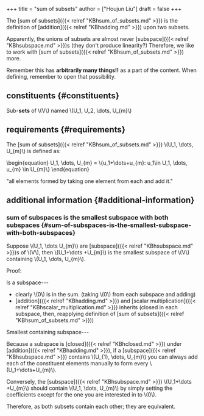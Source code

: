 +++
title = "sum of subsets"
author = ["Houjun Liu"]
draft = false
+++

The [sum of subsets]({{< relref "KBhsum_of_subsets.md" >}}) is the definition of [addition]({{< relref "KBhadding.md" >}}) upon two subsets.

Apparently, the unions of subsets are almost never [subspace]({{< relref "KBhsubspace.md" >}})s (they don't produce linearity?) Therefore, we like to work with [sum of subsets]({{< relref "KBhsum_of_subsets.md" >}}) more.

Remember this has ****arbitrarily many things!!**** as a part of the content. When defining, remember to open that possibility.


## constituents {#constituents}

Sub-****sets**** of \\(V\\) named \\(U\_1, U\_2, \dots, U\_{m}\\)


## requirements {#requirements}

The [sum of subsets]({{< relref "KBhsum_of_subsets.md" >}}) \\(U\_1, \dots, U\_{m}\\) is defined as:

\begin{equation}
U\_1, \dots, U\_{m} = \\{u\_1+\dots+u\_{m}: u\_1\in U\_1, \dots, u\_{m} \in U\_{m}\\}
\end{equation}

"all elements formed by taking one element from each and add it."


## additional information {#additional-information}


### sum of subspaces is the smallest subspace with both subspaces {#sum-of-subspaces-is-the-smallest-subspace-with-both-subspaces}

Suppose \\(U\_1, \dots U\_{m}\\) are [subspace]({{< relref "KBhsubspace.md" >}})s of \\(V\\), then \\(U\_1+\dots +U\_{m}\\) is the smallest subspace of \\(V\\) containing \\(U\_1, \dots, U\_{m}\\).

Proof:

Is a subspace---

-   clearly \\(0\\) is in the sum. (taking \\(0\\) from each subspace and adding)
-   [addition]({{< relref "KBhadding.md" >}}) and [scalar multiplication]({{< relref "KBhscalar_multiplication.md" >}}) inherits (closed in each subspace, then, reapplying definition of [sum of subsets]({{< relref "KBhsum_of_subsets.md" >}}))

Smallest containing subspace---

Because a subspace is [closed]({{< relref "KBhclosed.md" >}}) under [addition]({{< relref "KBhadding.md" >}}), if a [subspace]({{< relref "KBhsubspace.md" >}}) contains \\(U\_{1}, \dots, U\_{m}\\) you can always add each of the constituent elements manually to form every \\(U\_1+\dots+U\_{m}\\).

Conversely, the [subspace]({{< relref "KBhsubspace.md" >}}) \\(U\_1+\dots +U\_{m}\\) should contain \\(U\_1, \dots, U\_{m}\\) by simply setting the coefficients except for the one you are interested in to \\(0\\).

Therefore, as both subsets contain each other; they are equivalent.